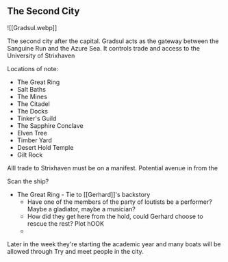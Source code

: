 ## The Second City

![[Gradsul.webp]]


The second city after the capital. Gradsul acts as the gateway between the Sanguine Run and the Azure Sea. It controls trade and access to the University of Strixhaven 

Locations of note:
- The Great Ring
- Salt Baths
- The Mines
- The Citadel
- The Docks
- Tinker's Guild
- The Sapphire Conclave
- Elven Tree
- Timber Yard
- Desert Hold Temple
- Gilt Rock


Alll trade to Strixhaven must be on a manifest.
Potential avenue in from the 

Scan the ship? 


- The Great Ring - Tie to [[Gerhard]]'s backstory
	- Have one of the members of the party of loutists be a performer? Maybe a gladiator, maybe a musician? 
	- How did they get here from the hold, could Gerhard choose to rescue the rest? Plot hOOK
	- 


Later in the week they're starting the academic year and many boats will be allowed through
Try and meet people in the city.
